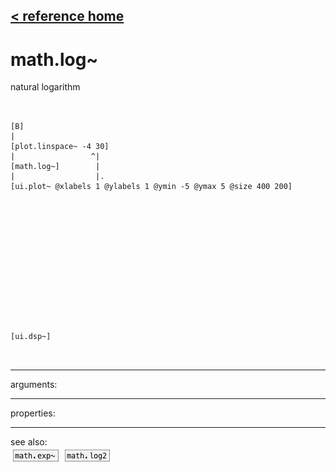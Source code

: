 [< reference home](ceammc_lib.html)
---

# math.log~


natural logarithm

```


[B]
|
[plot.linspace~ -4 30]
|                 ^|
[math.log~]        |
|                  |.
[ui.plot~ @xlabels 1 @ylabels 1 @ymin -5 @ymax 5 @size 400 200]














[ui.dsp~]

            
```

---
arguments:


---
properties:


---
see also:<br>
[![math.exp~](img/object_math.exp~.png)](math.exp~.html)
[![math.log2](img/object_math.log2.png)](math.log2.html)

